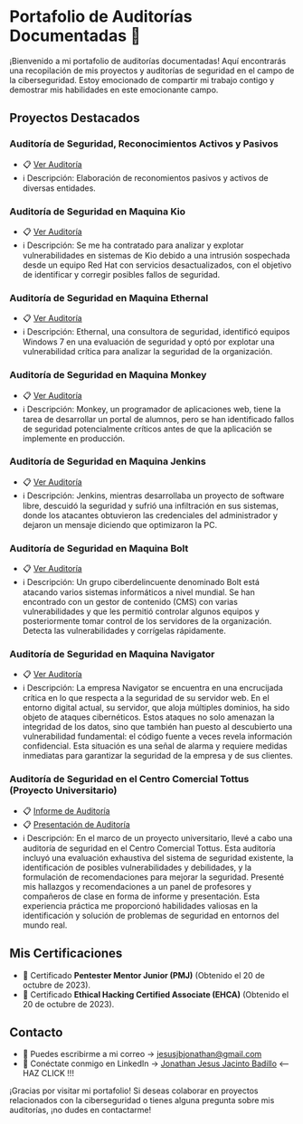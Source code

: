 <!DOCTYPE html>
<html>
<head>
    <link rel="stylesheet" type="text/css" href="style.css">
</head>
  
<body>
<h1>Portafolio de Auditorías Documentadas 📂</h1>

¡Bienvenido a mi portafolio de auditorías documentadas! Aquí encontrarás una recopilación de mis proyectos y auditorías de seguridad en el campo de la ciberseguridad. Estoy emocionado de compartir mi trabajo contigo y demostrar mis habilidades en este emocionante campo.

## Proyectos Destacados

### Auditoría de Seguridad, Reconocimientos Activos y Pasivos
- 📋 [Ver Auditoría](https://github.com/jonathanjesus03/Briefcase/blob/fe0e7103aaf55993a1401ee91a073f6c07b4ebd8/Reconocimiento%20Activo%20-%20Pasivo.pdf) 
- ℹ️ Descripción: Elaboración de reconomientos pasivos y activos de diversas entidades.

### Auditoría de Seguridad en Maquina Kio
- 📋 [Ver Auditoría](https://github.com/jonathanjesus03/Briefcase/blob/fe0e7103aaf55993a1401ee91a073f6c07b4ebd8/Informe%20HM%20Kio.pdf)
- ℹ️ Descripción: Se me ha contratado para analizar y explotar vulnerabilidades en sistemas de Kio debido a una intrusión sospechada desde un equipo Red Hat con servicios desactualizados, con el objetivo de identificar y corregir posibles fallos de seguridad.

### Auditoría de Seguridad en Maquina Ethernal
- 📋 [Ver Auditoría](https://github.com/jonathanjesus03/Briefcase/blob/fe0e7103aaf55993a1401ee91a073f6c07b4ebd8/Informe%20HM%20-2%20Ethernal.pdf) 
- ℹ️ Descripción: Ethernal, una consultora de seguridad, identificó equipos Windows 7 en una evaluación de seguridad y optó por explotar una vulnerabilidad crítica para analizar la seguridad de la organización.
  
### Auditoría de Seguridad en Maquina Monkey
- 📋 [Ver Auditoría](https://github.com/jonathanjesus03/Briefcase/blob/db5777c3ba5d262f873266ffe6b161ea145c6e89/Informe%20HM%20-3%20Monkey.pdf) 
- ℹ️ Descripción: Monkey, un programador de aplicaciones web, tiene la tarea de desarrollar un portal de alumnos, pero se han identificado fallos de seguridad potencialmente críticos antes de que la aplicación se implemente en producción.

### Auditoría de Seguridad en Maquina Jenkins
- 📋 [Ver Auditoría](https://github.com/jonathanjesus03/Briefcase/blob/fe0e7103aaf55993a1401ee91a073f6c07b4ebd8/Informe%20HM%20-4%20Jenkings.pdf) 
- ℹ️ Descripción: Jenkins, mientras desarrollaba un proyecto de software libre, descuidó la seguridad y sufrió una infiltración en sus sistemas, donde los atacantes obtuvieron las credenciales del administrador y dejaron un mensaje diciendo que optimizaron la PC.

### Auditoría de Seguridad en Maquina Bolt
- 📋 [Ver Auditoría](https://github.com/jonathanjesus03/Briefcase/blob/fe0e7103aaf55993a1401ee91a073f6c07b4ebd8/Informe%20HM%20-5%20Bolt.pdf) 
- ℹ️ Descripción: Un grupo ciberdelincuente denominado Bolt está atacando varios sistemas informáticos a nivel mundial. Se han encontrado con un gestor de contenido (CMS) con varias vulnerabilidades y que les permitió controlar algunos equipos y posteriormente tomar control de los servidores de la organización. Detecta las vulnerabilidades y corrígelas rápidamente.

### Auditoría de Seguridad en Maquina Navigator
- 📋 [Ver Auditoría](https://github.com/jonathanjesus03/Briefcase/blob/9fb00d2d1d2788234ea1c0166b448d1a099b57ab/Informe%20HM%20-6%20Navigator.pdf) 
- ℹ️ Descripción: La empresa Navigator se encuentra en una encrucijada crítica en lo que respecta a la seguridad de su servidor web. En el entorno digital actual, su servidor, que aloja múltiples dominios, ha sido objeto de ataques cibernéticos. Estos ataques no solo amenazan la integridad de los datos, sino que también han puesto al descubierto una vulnerabilidad fundamental: el código fuente a veces revela información confidencial. Esta situación es una señal de alarma y requiere medidas inmediatas para garantizar la seguridad de la empresa y de sus clientes.

### Auditoría de Seguridad en el Centro Comercial Tottus (Proyecto Universitario)
- 📋 [Informe de Auditoría](https://github.com/jonathanjesus03/Briefcase/blob/859e18f8777f70c3024364d483b18a8e436a4a8c/Proyecto%20Final%20Documentaci%C3%B3n%20-%20TIC.pdf)
- 📋 [Presentación de Auditoría](https://github.com/jonathanjesus03/Briefcase/blob/859e18f8777f70c3024364d483b18a8e436a4a8c/Proyecto%20Final%20Presentaci%C3%B3n%20-%20TIC.pdf)
- ℹ️ Descripción: En el marco de un proyecto universitario, llevé a cabo una auditoría de seguridad en el Centro Comercial Tottus. Esta auditoría incluyó una evaluación exhaustiva del sistema de seguridad existente, la identificación de posibles vulnerabilidades y debilidades, y la formulación de recomendaciones para mejorar la seguridad. Presenté mis hallazgos y recomendaciones a un panel de profesores y compañeros de clase en forma de informe y presentación. Esta experiencia práctica me proporcionó habilidades valiosas en la identificación y solución de problemas de seguridad en entornos del mundo real.

## Mis Certificaciones

- 📜 Certificado **Pentester Mentor Junior (PMJ)** (Obtenido el 20 de octubre de 2023).
- 📜 Certificado **Ethical Hacking Certified Associate (EHCA)** (Obtenido el 20 de octubre de 2023).

## Contacto

- 📧 Puedes escribirme a mi correo -> jesusjbjonathan@gmail.com
- 🔗 Conéctate conmigo en LinkedIn -> [Jonathan Jesus Jacinto Badillo](https://www.linkedin.com/in/jonathanj-pe/) <-- HAZ CLICK !!!

¡Gracias por visitar mi portafolio! Si deseas colaborar en proyectos relacionados con la ciberseguridad o tienes alguna pregunta sobre mis auditorías, ¡no dudes en contactarme!
</body>
</html>
